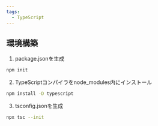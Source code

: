 ```yaml
---
tags:
  - TypeScript
---
```

## 環境構築
1. package.jsonを生成
```bash
npm init
```
2. TypeScriptコンパイラをnode_modules内にインストール
```bash
npm install -D typescript
```
3. tsconfig.jsonを生成
```bash
npx tsc --init
```
